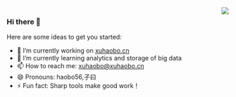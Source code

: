
<img align="right" src="https://github-readme-stats-git-masterrstaa-rickstaa.vercel.app/api?username=qq1002517&show_icons=true&include_all_commits=true&hide_border=true" />

### Hi there 👋

<!--
**qq1002517/qq1002517** is a ✨ _special_ ✨ repository because its `README.md` (this file) appears on your GitHub profile.-->

Here are some ideas to get you started:

- 🔭 I’m currently working on [xuhaobo.cn](https://github.com/qq1002517/qq1002517.githup.io)
- 🌱 I’m currently learning analytics and storage of big data
- 📫 How to reach me: xuhaobo@xuhaobo.cn
- 😄 Pronouns: haobo56,子曰
- ⚡ Fun fact: Sharp tools make good work！

